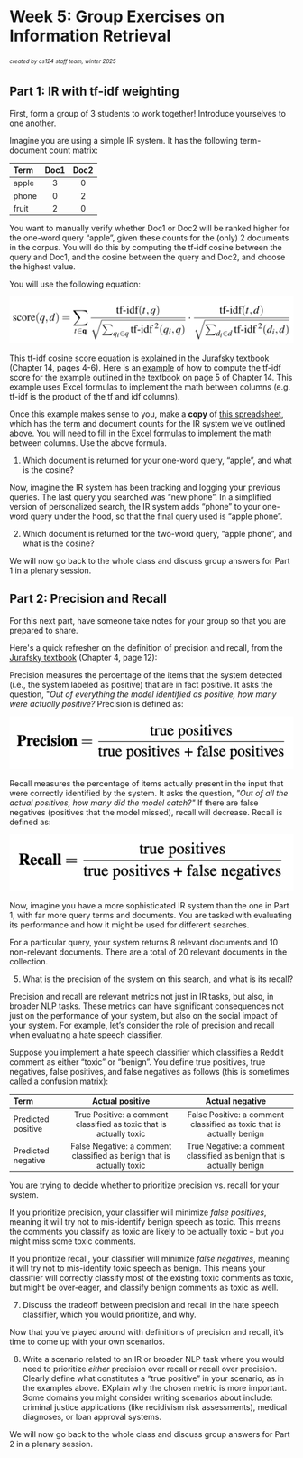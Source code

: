 # Week 5: Group Exercises on Information Retrieval

<sub><sup>*created by cs124 staff team, winter 2025*</sup></sub>

## Part 1: IR with tf-idf weighting

First, form a group of 3 students to work together! Introduce yourselves to one another.

Imagine you are using a simple IR system. It has the following term-document count matrix:

   | Term    | Doc1 | Doc2 |
   |:--------|:----:|:----:|
   | apple   | 3    | 0    | 
   | phone   | 0    | 2    | 
   | fruit   | 2    | 0    | 

You want to manually verify whether Doc1 or Doc2 will be ranked higher for the one-word query “apple”, given these counts for the (only) 2 documents in the corpus. You will do this by computing the tf-idf cosine between the query and Doc1, and the cosine between the query and Doc2, and choose the highest value.

You will use the following equation:

   ![tf-idf simplified equation](tf_idf_simple_equation.png)


This tf-idf cosine score equation is explained in the [Jurafsky textbook](https://web.stanford.edu/~jurafsky/slp3/14.pdf) (Chapter 14, pages 4-6). Here is an [example](https://docs.google.com/spreadsheets/d/12GBxGoEST_m9GpLGbwmQTHDMaoxPAr7mRaU1UBh9EQo/edit?usp=sharing) of how to compute the tf-idf score for the example outlined in the textbook on page 5 of Chapter 14. This example uses Excel formulas to implement the math between columns (e.g. tf-idf is the product of the tf and idf columns).

Once this example makes sense to you, make a **copy** of [this spreadsheet](https://docs.google.com/spreadsheets/d/1cVnvF6pELowuuMkAvZLHMHaIJyd46yqjbSQ9PTi-mX8/edit?usp=sharing), which has the term and document counts for the IR system we’ve outlined above. You will need to fill in the Excel formulas to implement the math between columns. Use the above formula.

1. Which document is returned for your one-word query, “apple”, and what is the cosine?

Now, imagine the IR system has been tracking and logging your previous queries. The last query you searched was “new phone”. In a simplified version of personalized search, the IR system adds “phone” to your one-word query under the hood, so that the final query used is “apple phone”.

2. Which document is returned for the two-word query, “apple phone”, and what is the cosine?

We will now go back to the whole class and discuss group answers for Part 1 in a plenary session.

## Part 2: Precision and Recall

For this next part, have someone take notes for your group so that you are prepared to share. 

Here's a quick refresher on the definition of precision and recall, from the [Jurafsky textbook](https://web.stanford.edu/~jurafsky/slp3/4.pdf) (Chapter 4, page 12):

Precision measures the percentage of the items that the system detected (i.e., the system labeled as positive) that are in fact positive. It asks the question, "_Out of everything the model identified as positive, how many were actually positive?_ Precision is defined as:

   ![precision-defn](precision_equation.png)

Recall measures the percentage of items actually present in the input that were correctly identified by the system. It asks the question, _"Out of all the actual positives, how many did the model catch?"_ If there are false negatives (positives that the model missed), recall will decrease. Recall is defined as:

   ![recall-defn](recall_equation.png)

Now, imagine you have a more sophisticated IR system than the one in Part 1, with far more query terms and documents. You are tasked with evaluating its performance and how it might be used for different searches. 

For a particular query, your system returns 8 relevant documents and 10 non-relevant documents. There are a total of 20 relevant documents in the collection.

5. What is the precision of the system on this search, and what is its recall? 

Precision and recall are relevant metrics not just in IR tasks, but also, in broader NLP tasks. These metrics can have significant consequences not just on the performance of your system, but also on the social impact of your system. For example, let’s consider the role of precision and recall when evaluating a hate speech classifier.

Suppose you implement a hate speech classifier which classifies a Reddit comment as either “toxic” or “benign”. You define true positives, true negatives, false positives, and false negatives as follows (this is sometimes called a confusion matrix):

   | Term                 | Actual positive | Actual negative |
   |:---------------------|:---------------:|:---------------:|
   | Predicted positive   | True Positive: a comment classified as toxic that is actually toxic    | False Positive: a comment classified as toxic that is actually benign    | 
   | Predicted negative   | False Negative: a comment classified as benign that is actually toxic    | True Negative: a comment classified as benign that is actually benign    | 

You are trying to decide whether to prioritize precision vs. recall for your system.

If you prioritize precision, your classifier will minimize *false positives*, meaning it will try not to mis-identify benign speech as toxic. This means the comments you classify as toxic are likely to be actually toxic – but you might miss some toxic comments.

If you prioritize recall, your classifier will minimize *false negatives*, meaning it will try not to mis-identify toxic speech as benign. This means your classifier will correctly classify most of the existing toxic comments as toxic, but might be over-eager, and classify benign comments as toxic as well.

7. Discuss the tradeoff between precision and recall in the hate speech classifier, which you would prioritize, and why.

Now that you’ve played around with definitions of precision and recall, it’s time to come up with your own scenarios.

8. Write a scenario related to an IR or broader NLP task where you would need to prioritize *either* precision over recall or recall over precision. Clearly define what constitutes a “true positive” in your scenario, as in the examples above. EXplain why the chosen metric is more important. Some domains you might consider writing scenarios about include: criminal justice applications (like recidivism risk assessments), medical diagnoses, or loan approval systems. 

We will now go back to the whole class and discuss group answers for Part 2 in a plenary session.